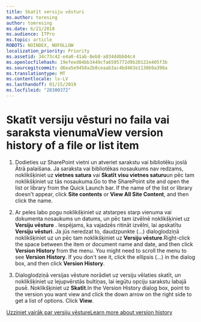 ```yaml
---
title: Skatīt versiju vēsturi
ms.author: toresing
author: tomresing
ms.date: 6/21/2018
ms.audience: ITPro
ms.topic: article
ROBOTS: NOINDEX, NOFOLLOW
localization_priority: Priority
ms.assetid: 34c73c42-e4a0-41ab-8eb8-a834d4bb04c4
ms.openlocfilehash: 19efeed84bb3449cfa6595772d9b20122e405f3b
ms.sourcegitcommit: d6ea5e9458a2b8ceaab3ac4bd483e1130b9a398a
ms.translationtype: MT
ms.contentlocale: lv-LV
ms.lasthandoff: 01/15/2019
ms.locfileid: "28300372"
---
```

# <a name="view-version-history-of-a-file-or-list-item"></a><span data-ttu-id="ad2b3-102">Skatīt versiju vēsturi no faila vai saraksta vienuma</span><span class="sxs-lookup"><span data-stu-id="ad2b3-102">View version history of a file or list item</span></span>

1. <span data-ttu-id="ad2b3-p101">Dodieties uz SharePoint vietni un atveriet sarakstu vai bibliotēku joslā Ātrā palaišana. Ja saraksta vai bibliotēkas nosaukums nav redzams, noklikšķiniet uz **vietnes satura** vai **Skatīt visu vietnes saturu**un pēc tam noklikšķiniet uz tās nosaukuma.</span><span class="sxs-lookup"><span data-stu-id="ad2b3-p101">Go to the SharePoint site and open the list or library from the Quick Launch bar. If the name of the list or library doesn't appear, click **Site contents** or **View All Site Content**, and then click the name.</span></span>
    
2. <span data-ttu-id="ad2b3-p102">Ar peles labo pogu noklikšķiniet uz atstarpes starp vienuma vai dokumenta nosaukums un datums, un pēc tam izvēlnē noklikšķiniet uz **Versiju vēsture** . Iespējams, ka vajadzēs ritināt izvēlni, lai apskatītu **Versiju vēsturi**. Ja jūs neredzat to, daudzpunkte (…) dialoglodziņā noklikšķiniet uz un pēc tam noklikšķiniet uz **Versiju vēsture**.</span><span class="sxs-lookup"><span data-stu-id="ad2b3-p102">Right-click the space between the item or document name and date, and then click **Version History** from the menu. You might need to scroll the menu to see **Version History**. If you don't see it, click the ellipsis (...) in the dialog box, and then click **Version History**.</span></span>
    
3. <span data-ttu-id="ad2b3-p103">Dialoglodziņā versijas vēsture norādiet uz versiju vēlaties skatīt, un noklikšķiniet uz lejupvērstās bultiņas, lai iegūtu opciju sarakstu labajā pusē. Noklikšķiniet uz **Skatīt**.</span><span class="sxs-lookup"><span data-stu-id="ad2b3-p103">In the Version History dialog box, point to the version you want view and click the down arrow on the right side to get a list of options. Click **View**.</span></span>
    
[<span data-ttu-id="ad2b3-110">Uzziniet vairāk par versiju vēsture</span><span class="sxs-lookup"><span data-stu-id="ad2b3-110">Learn more about version history</span></span>](https://go.microsoft.com/fwlink/?linkid=875709)
  

